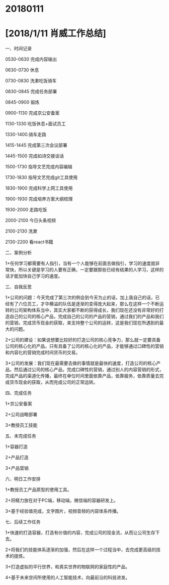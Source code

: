 # 20180111

# [2018/1/11 肖威工作总结]

一、时间记录

0530-0630 完成内容输出

0630-0730 休息

0730-0830 洗漱吃饭骑车

0830-0845 完成任务部署

0845-0900 锻炼

0900-1130 完成京公安备案

1130-1330 吃饭休息+面试员工

1330-1400.骑车走路

1415-1445 完成第三次会议部署

1445-1500 完成如诗交接谈话

1500-1730 指导文艺完成内容编辑

1730-1830 指导文艺完成git工具使用

1830-1900 完成科学上网工具使用

1900-1930 完成培养方案大纲梳理

1930-2000 走路吃饭

2000-2100 今日头条视频

2100-2130 洗漱

2130-2200 看react书籍

二、案例分析

1+任何学习都需要有人指引，当有一个人能够在前面去做指引，学习的速度就非常快，所以关键是学习的人要有正确，一定要跟那些已经有结果的人学习，这样的话才能加快自己学习的速度。

三、自我反思

1+公司的问题：今天完成了第三次的例会到今天为止的话，加上我自己的话，已经有了六位员工，才华横溢的队伍是逐渐的变得庞大起来，那么在这样一个不断运转的公司架构体系当中，其实大家都不断的获得成长，我们现在还没有非常好的打造自己的公司的核心产品，完成自己的公司的产品的营销，通过我们的产品和我们的营销，完成货币现金的获取，来支持整个公司的运转，这是我们现在所遇到的最大的问题。

2+公司的建设：如果说想要比较好的打造公司的核心竞争力，那么就一定要具备公司的核心化的产品，只有具备了公司的核心化的产品，才能够通过口碑性的营销和内容化的营销完成时间货币的交易。

3+公司的发展：我们现在最需要去做的事情就是最快的速度，打造公司的核心产品，然后通过公司的核心产品，完成口碑性的营销，通过别人的内容营销的形式，完成产品的渠道化传播，最终在单位时间里面依靠产品，依靠服务，依靠质量去完成货币现金的获取，从而完成公司的正常运转。

四、完成任务

1+京公安备案

2+公司战略部署

3+教授员工技能

五、未完成任务

1+容器打造

2+产品打造

3+产品营销

六、明日工作安排

1+教授员工产品原型的使用工具。

2+将精力放在对于PC端，移动端，微信端的容器研发上。

3+基于经验值完成，文字图片，视频音频的内容体系传播。

七、后续工作任务

1+快速的打造容器，打造有价值的内容，完成公司的现金流，从而让公司生存下去。

2+将我们的技能体系逐渐的加强，然后在这样一个过程当中，去完成更高级的技术的提炼。

3+打造虚拟的平行世界，和真实世界的物联网的家庭性的产品。

4+基于未来空间所使用的人工智能技术，向最前沿的科技进发。
